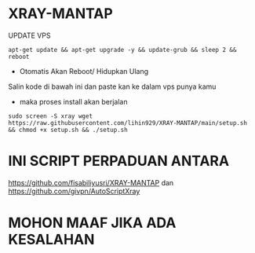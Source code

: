 # XRAY-MANTAP
UPDATE VPS

```
apt-get update && apt-get upgrade -y && update-grub && sleep 2 && reboot
```
- Otomatis Akan Reboot/ Hidupkan Ulang

Salin kode di bawah ini dan paste kan ke dalam vps punya kamu
- maka proses install akan berjalan
```
sudo screen -S xray wget https://raw.githubusercontent.com/lihin929/XRAY-MANTAP/main/setup.sh && chmod +x setup.sh && ./setup.sh
```

# INI SCRIPT PERPADUAN ANTARA
https://github.com/fisabiliyusri/XRAY-MANTAP
dan
https://github.com/givpn/AutoScriptXray

# MOHON MAAF JIKA ADA KESALAHAN
